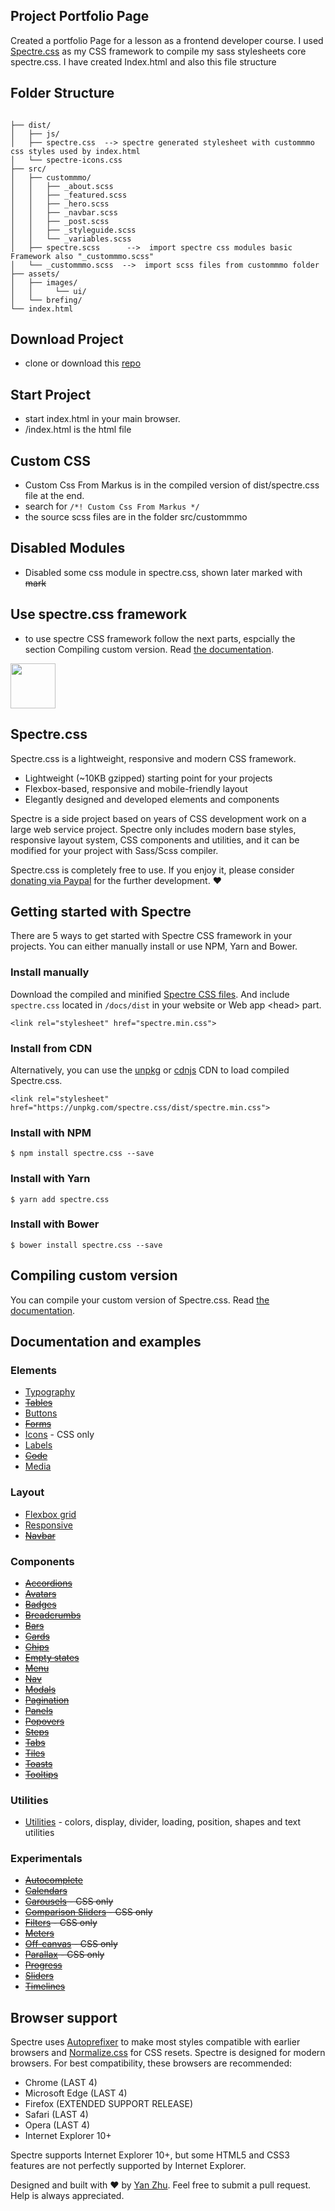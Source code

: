 


## Project Portfolio Page

Created a portfolio Page for a lesson as a frontend developer course.
I used <a href="https://picturepan2.github.io/spectre">Spectre.css</a> as my CSS framework to compile my sass stylesheets core spectre.css.
I have created Index.html and also this file structure

## Folder Structure

```portfilio_mmo/

├── dist/
│   ├── js/   
│   ├── spectre.css  --> spectre generated stylesheet with custommmo css styles used by index.html
│   └── spectre-icons.css
├── src/
│   ├── custommmo/
│   │   ├── _about.scss  
│   │   ├── _featured.scss  
│   │   ├── _hero.scss
│   │   ├── _navbar.scss
│   │   ├── _post.scss
│   │   ├── _styleguide.scss
│   │   └── _variables.scss
│   ├── spectre.scss      -->  import spectre css modules basic Framework also "_custommmo.scss"
│   └── _custommmo.scss  -->  import scss files from custommmo folder
├── assets/
│   ├── images/
│   │     └── ui/
│   └── brefing/
└── index.html

```
## Download Project
- clone or download this [repo](https://github.com/gasseklopper/portfolio_mmo)
## Start Project
- start index.html in your main browser.
- /index.html is the html file
## Custom CSS
- Custom Css From Markus is in the compiled version of dist/spectre.css file at the end.
- search for ```/*! Custom Css From Markus */```
- the source scss files are in the folder src/custommmo
## Disabled Modules
- Disabled some css module in spectre.css, shown later marked with ~~mark~~
## Use spectre.css framework
- to use spectre CSS framework follow the next parts, espcially the section Compiling custom version.
Read [the documentation](https://picturepan2.github.io/spectre/getting-started.html#custom).


<a href="https://picturepan2.github.io/spectre">
  <img src="https://picturepan2.github.io/spectre/img/spectre-logo.svg" width="72" height="72">
</a>

## Spectre.css

Spectre.css is a lightweight, responsive and modern CSS framework.

- Lightweight (~10KB gzipped) starting point for your projects
- Flexbox-based, responsive and mobile-friendly layout
- Elegantly designed and developed elements and components

Spectre is a side project based on years of CSS development work on a large web service project. Spectre only includes modern base styles, responsive layout system, CSS components and utilities, and it can be modified for your project with Sass/Scss compiler.

Spectre.css is completely free to use. If you enjoy it, please consider [donating via Paypal](https://www.paypal.me/picturepan2) for the further development. ♥

## Getting started with Spectre

There are 5 ways to get started with Spectre CSS framework in your projects. You can either manually install or use NPM, Yarn and Bower.

### Install manually
Download the compiled and minified [Spectre CSS files](https://github.com/picturepan2/spectre/tree/master/docs/dist). And include `spectre.css` located in `/docs/dist` in your website or Web app &lt;head&gt; part.

`<link rel="stylesheet" href="spectre.min.css">`

### Install from CDN
Alternatively, you can use the [unpkg](https://unpkg.com/) or [cdnjs](https://cdnjs.com/libraries/spectre.css) CDN to load compiled Spectre.css.

`<link rel="stylesheet" href="https://unpkg.com/spectre.css/dist/spectre.min.css">`

### Install with NPM
`$ npm install spectre.css --save`

### Install with Yarn
`$ yarn add spectre.css`

### Install with Bower
`$ bower install spectre.css --save`

## Compiling custom version

You can compile your custom version of Spectre.css. Read [the documentation](https://picturepan2.github.io/spectre/getting-started.html#custom).

## Documentation and examples

### Elements

- [Typography](https://picturepan2.github.io/spectre/elements.html#typography)
- ~~[Tables](https://picturepan2.github.io/spectre/elements.html#tables)~~
- [Buttons](https://picturepan2.github.io/spectre/elements.html#buttons)
- ~~[Forms](https://picturepan2.github.io/spectre/elements.html#forms)~~
- [Icons](https://picturepan2.github.io/spectre/elements.html#icons) - CSS only
- [Labels](https://picturepan2.github.io/spectre/elements.html#labels)
- ~~[Code](https://picturepan2.github.io/spectre/elements.html#code)~~
- [Media](https://picturepan2.github.io/spectre/elements.html#media)

### Layout
- [Flexbox grid](https://picturepan2.github.io/spectre/layout.html#grid)
- [Responsive](https://picturepan2.github.io/spectre/layout.html#responsive)
- ~~[Navbar](https://picturepan2.github.io/spectre/layout.html#navbar)~~

### Components
- ~~[Accordions](https://picturepan2.github.io/spectre/components.html#accordions)~~
- ~~[Avatars](https://picturepan2.github.io/spectre/components.html#avatars)~~
- ~~[Badges](https://picturepan2.github.io/spectre/components.html#badges)~~
- ~~[Breadcrumbs](https://picturepan2.github.io/spectre/components.html#breadcrumbs)~~
- ~~[Bars](https://picturepan2.github.io/spectre/components.html#bars)~~
- ~~[Cards](https://picturepan2.github.io/spectre/components.html#cards)~~
- ~~[Chips](https://picturepan2.github.io/spectre/components.html#chips)~~
- ~~[Empty states](https://picturepan2.github.io/spectre/components.html#empty)~~
- ~~[Menu](https://picturepan2.github.io/spectre/components.html#menu)~~
- ~~[Nav](https://picturepan2.github.io/spectre/components.html#nav)~~
- ~~[Modals](https://picturepan2.github.io/spectre/components.html#modals)~~
- ~~[Pagination](https://picturepan2.github.io/spectre/components.html#pagination)~~
- ~~[Panels](https://picturepan2.github.io/spectre/components.html#panels)~~
- ~~[Popovers](https://picturepan2.github.io/spectre/components.html#popovers)~~
- ~~[Steps](https://picturepan2.github.io/spectre/components.html#steps)~~
- ~~[Tabs](https://picturepan2.github.io/spectre/components.html#tabs)~~
- ~~[Tiles](https://picturepan2.github.io/spectre/components.html#tiles)~~
- ~~[Toasts](https://picturepan2.github.io/spectre/components.html#toasts)~~
- ~~[Tooltips](https://picturepan2.github.io/spectre/components.html#tooltips)~~

### Utilities

- [Utilities](https://picturepan2.github.io/spectre/utilities.html) - colors, display, divider, loading, position, shapes and text utilities

### Experimentals
- ~~[Autocomplete](https://picturepan2.github.io/spectre/experimentals.html#autocomplete)~~
- ~~[Calendars](https://picturepan2.github.io/spectre/experimentals.html#calendars)~~
- ~~[Carousels](https://picturepan2.github.io/spectre/experimentals.html#carousels) - CSS only~~
- ~~[Comparison Sliders](https://picturepan2.github.io/spectre/experimentals.html#comparison) - CSS only~~
- ~~[Filters](https://picturepan2.github.io/spectre/experimentals.html#carousels) - CSS only~~
- ~~[Meters](https://picturepan2.github.io/spectre/experimentals.html#meters)~~
- ~~[Off-canvas](https://picturepan2.github.io/spectre/experimentals.html#off-canvas) - CSS only~~
- ~~[Parallax](https://picturepan2.github.io/spectre/experimentals.html#parallax) - CSS only~~
- ~~[Progress](https://picturepan2.github.io/spectre/experimentals.html#progress)~~
- ~~[Sliders](https://picturepan2.github.io/spectre/experimentals.html#sliders)~~
- ~~[Timelines](https://picturepan2.github.io/spectre/experimentals.html#timelines)~~

## Browser support
Spectre uses [Autoprefixer](https://github.com/postcss/autoprefixer) to make most styles compatible with earlier browsers and [Normalize.css](https://necolas.github.io/normalize.css/) for CSS resets. Spectre is designed for modern browsers. For best compatibility, these browsers are recommended:

- Chrome (LAST 4)
- Microsoft Edge (LAST 4)
- Firefox (EXTENDED SUPPORT RELEASE)
- Safari (LAST 4)
- Opera (LAST 4)
- Internet Explorer 10+

Spectre supports Internet Explorer 10+, but some HTML5 and CSS3 features are not perfectly supported by Internet Explorer.

Designed and built with ♥ by [Yan Zhu](https://twitter.com/picturepan2). Feel free to submit a pull request. Help is always appreciated.
